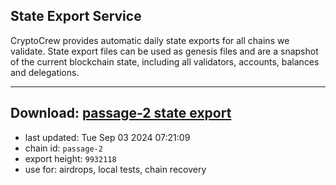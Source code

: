 ## State Export Service
CryptoCrew provides automatic daily state exports for all chains we validate. State export files can be used as genesis files and are a snapshot of the current blockchain state, including all validators, accounts, balances and delegations.

---
**Download: [passage-2 state export](https://dl-eu2.ccvalidators.com/SERVICE/passage/passage-2_export_9932118.json)**
---

- last updated: Tue Sep 03 2024 07:21:09
- chain id: `passage-2`
- export height: `9932118`
- use for: airdrops, local tests, chain recovery
